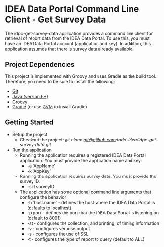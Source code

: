 # IDEA Data Portal Command Line Client - Get Survey Data
The idpc-get-survey-data application provides a command line client for
retrieval of report data from the IDEA Data Portal. To use this, you must have
an IDEA Data Portal account (application and key). In addition, this
application assumes that there is survey data already available.

## Project Dependencies
This project is implemented with Groovy and uses Gradle as the build tool.
Therefore, you need to be sure to install the following:
* [Git](http://git-scm.com/downloads)
* [Java (version 6+)](http://www.oracle.com/technetwork/java/javase/downloads/index.html)
* [Groovy](http://groovy-lang.org/)
* [Gradle](http://gradle.org/installation) (or use [GVM](http://gvmtool.net/) to install Gradle)

## Getting Started
* Setup the project
  * Checkout the project: *git clone git@github.com:todd-idea/idpc-get-survey-data.git*
* Run the application
  * Running the application requires a registered IDEA Data Portal application. You must provide the application name and key.
    * -a 'AppName'
    * -k 'AppKey'
  * Running the application requires survey data. You must provide the survey ID.
    * -sid surveyID
  * The application has some optional command line arguments that configure the behavior
    * -h 'host.name' - defines the host where the IDEA Data Portal is (defaults to localhost)
    * -p port - defines the port that the IDEA Data Portal is listening on (default to 8091)
    * -st - configures the collection, and printing, of timing information
    * -v - configures verbose output
    * -s - configures the use of SSL
    * -t - configures the type of report to query (default to ALL)